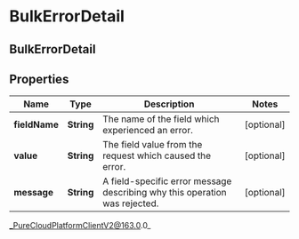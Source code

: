 # BulkErrorDetail

## BulkErrorDetail

## Properties

|Name | Type | Description | Notes|
|------------ | ------------- | ------------- | -------------|
| **fieldName** | **String** | The name of the field which experienced an error. | [optional] |
| **value** | **String** | The field value from the request which caused the error. | [optional] |
| **message** | **String** | A field-specific error message describing why this operation was rejected. | [optional] |



_PureCloudPlatformClientV2@163.0.0_
